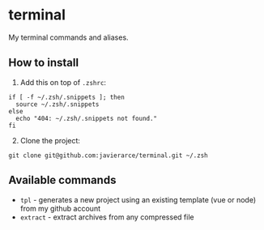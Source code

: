 # terminal

My terminal commands and aliases.

## How to install

1. Add this on top of `.zshrc`:

```
if [ -f ~/.zsh/.snippets ]; then
  source ~/.zsh/.snippets
else
  echo "404: ~/.zsh/.snippets not found."
fi
```

2. Clone the project:

```
git clone git@github.com:javierarce/terminal.git ~/.zsh
```

## Available commands

* `tpl` - generates a new project using an existing template (vue or node) from my github account
* `extract` - extract archives from any compressed file
